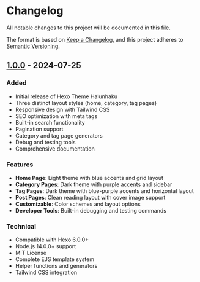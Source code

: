 # Changelog

All notable changes to this project will be documented in this file.

The format is based on [Keep a Changelog](https://keepachangelog.com/en/1.0.0/),
and this project adheres to [Semantic Versioning](https://semver.org/spec/v2.0.0.html).

## [1.0.0] - 2024-07-25

### Added
- Initial release of Hexo Theme Halunhaku
- Three distinct layout styles (home, category, tag pages)
- Responsive design with Tailwind CSS
- SEO optimization with meta tags
- Built-in search functionality
- Pagination support
- Category and tag page generators
- Debug and testing tools
- Comprehensive documentation

### Features
- **Home Page**: Light theme with blue accents and grid layout
- **Category Pages**: Dark theme with purple accents and sidebar
- **Tag Pages**: Dark theme with blue-purple accents and horizontal layout
- **Post Pages**: Clean reading layout with cover image support
- **Customizable**: Color schemes and layout options
- **Developer Tools**: Built-in debugging and testing commands

### Technical
- Compatible with Hexo 6.0.0+
- Node.js 14.0.0+ support
- MIT License
- Complete EJS template system
- Helper functions and generators
- Tailwind CSS integration

[1.0.0]: https://github.com/forhalunhaku/hexo-theme-halunhaku/releases/tag/v1.0.0